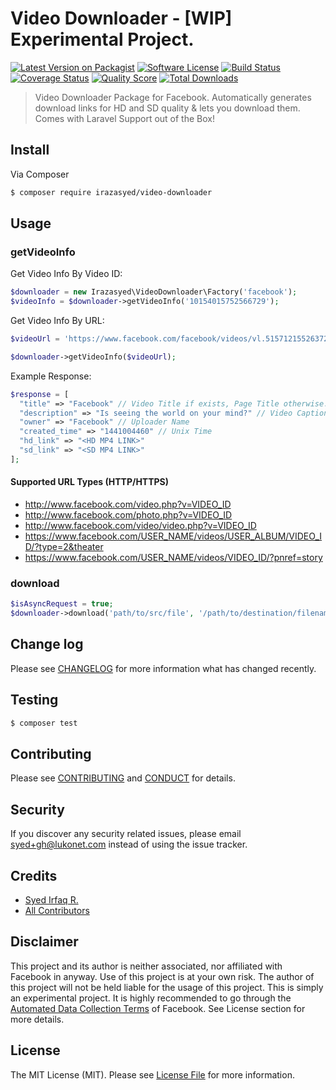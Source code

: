 Video Downloader - [WIP] Experimental Project.
==============================================

[![Latest Version on Packagist][ico-version]][link-packagist]
[![Software License][ico-license]](LICENSE.md)
[![Build Status][ico-travis]][link-travis]
[![Coverage Status][ico-scrutinizer]][link-scrutinizer]
[![Quality Score][ico-code-quality]][link-code-quality]
[![Total Downloads][ico-downloads]][link-downloads]

> Video Downloader Package for Facebook. Automatically generates download links for HD and SD quality & lets you download them.
> Comes with Laravel Support out of the Box!

## Install

Via Composer

``` bash
$ composer require irazasyed/video-downloader
```

## Usage

### getVideoInfo

Get Video Info By Video ID:
``` php
$downloader = new Irazasyed\VideoDownloader\Factory('facebook');
$videoInfo = $downloader->getVideoInfo('10154015752566729');
```

Get Video Info By URL:
``` php
$videoUrl = 'https://www.facebook.com/facebook/videos/vl.515712155263726/10154015752566729/?type=1&theater';

$downloader->getVideoInfo($videoUrl);
```

Example Response:
```php
$response = [
  "title" => "Facebook" // Video Title if exists, Page Title otherwise.
  "description" => "Is seeing the world on your mind?" // Video Caption
  "owner" => "Facebook" // Uploader Name
  "created_time" => "1441004460" // Unix Time
  "hd_link" => "<HD MP4 LINK>"
  "sd_link" => "<SD MP4 LINK>"
];
```

#### Supported URL Types (HTTP/HTTPS)
- http://www.facebook.com/video.php?v=VIDEO_ID
- http://www.facebook.com/photo.php?v=VIDEO_ID
- http://www.facebook.com/video/video.php?v=VIDEO_ID
- https://www.facebook.com/USER_NAME/videos/USER_ALBUM/VIDEO_ID/?type=2&theater 
- https://www.facebook.com/USER_NAME/videos/VIDEO_ID/?pnref=story

### download

```php
$isAsyncRequest = true;
$downloader->download('path/to/src/file', '/path/to/destination/filename.mp4', $isAsyncRequest);
```

## Change log

Please see [CHANGELOG](CHANGELOG.md) for more information what has changed recently.

## Testing

``` bash
$ composer test
```

## Contributing

Please see [CONTRIBUTING](CONTRIBUTING.md) and [CONDUCT](CONDUCT.md) for details.

## Security

If you discover any security related issues, please email syed+gh@lukonet.com instead of using the issue tracker.

## Credits

- [Syed Irfaq R.][link-author]
- [All Contributors][link-contributors]

## Disclaimer

This project and its author is neither associated, nor affiliated with Facebook in anyway. Use of this project is at your own risk. The author of this project will not be held liable for the usage of this project. This is simply an experimental project. It is highly recommended to go through the [Automated Data Collection Terms](https://www.facebook.com/apps/site_scraping_tos_terms.php) of Facebook. See License section for more details.

## License

The MIT License (MIT). Please see [License File](LICENSE.md) for more information.

[ico-version]: https://img.shields.io/packagist/v/irazasyed/video-downloader.svg?style=flat-square
[ico-license]: https://img.shields.io/badge/license-MIT-brightgreen.svg?style=flat-square
[ico-travis]: https://img.shields.io/travis/irazasyed/video-downloader/master.svg?style=flat-square
[ico-scrutinizer]: https://img.shields.io/scrutinizer/coverage/g/irazasyed/video-downloader.svg?style=flat-square
[ico-code-quality]: https://img.shields.io/scrutinizer/g/irazasyed/video-downloader.svg?style=flat-square
[ico-downloads]: https://img.shields.io/packagist/dt/irazasyed/video-downloader.svg?style=flat-square

[link-packagist]: https://packagist.org/packages/irazasyed/video-downloader
[link-travis]: https://travis-ci.org/irazasyed/video-downloader
[link-scrutinizer]: https://scrutinizer-ci.com/g/irazasyed/video-downloader/code-structure
[link-code-quality]: https://scrutinizer-ci.com/g/irazasyed/video-downloader
[link-downloads]: https://packagist.org/packages/irazasyed/video-downloader
[link-author]: https://github.com/irazasyed
[link-contributors]: ../../contributors
